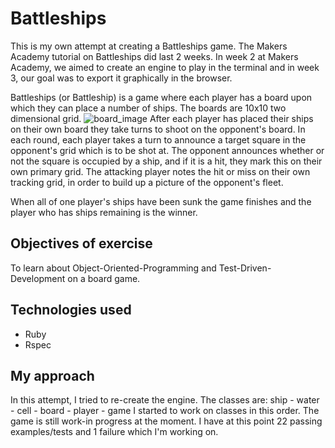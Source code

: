 Battleships
===
This is my own attempt at creating a Battleships game. The Makers Academy tutorial on Battleships did last 2 weeks. In week 2 at Makers Academy, we aimed to create an engine to play in the terminal and in week 3, our goal was to export it graphically in the browser.

Battleships (or Battleship) is a game where each player has a board upon which they can place a number of ships. The boards are 10x10 two dimensional grid.
![board_image](https://github.com/makersacademy/course/raw/master/images/battleships.jpg)
After each player has placed their ships on their own board they take turns to shoot on the opponent's board. In each round, each player takes a turn to announce a target square in the opponent's grid which is to be shot at. The opponent announces whether or not the square is occupied by a ship, and if it is a hit, they mark this on their own primary grid. The attacking player notes the hit or miss on their own tracking grid, in order to build up a picture of the opponent's fleet.

When all of one player's ships have been sunk the game finishes and the player who has ships remaining is the winner.

Objectives of exercise
----
To learn about Object-Oriented-Programming and Test-Driven-Development on a board game.

Technologies used
----
- Ruby
- Rspec

My approach
----

In this attempt, I tried to re-create the engine. The classes are:
ship - water - cell - board - player - game
I started to work on classes in this order.
The game is still work-in progress at the moment. I have at this point 22 passing examples/tests and 1 failure which I'm working on.
